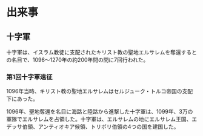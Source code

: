 # 出来事

## 十字軍

十字軍は、イスラム教徒に支配されたキリスト教の聖地エルサレムを奪還するとの名目で、1096～1270年の約200年間の間に7回行われた。

### 第1回十字軍遠征

1096年当時、キリスト教の聖地エルサレムはセルジューク・トルコ帝国の支配下にあった。

1096年、聖地奪還を名目に海路と陸路から進撃した十字軍は、1099年、3万の軍隊でエルサレムを占領した。十字軍は、エルサレムの地にエルサレム王国、エデッサ伯領、アンティオキア候領、トリポリ伯領の4つの国を建国した。

